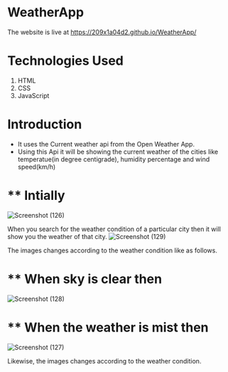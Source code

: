 # WeatherApp
The website is live at https://209x1a04d2.github.io/WeatherApp/

# **Technologies Used**
1. HTML
2. CSS
3. JavaScript

# **Introduction**
* It uses the Current weather api from the Open Weather App.
* Using this Api it will be showing the current weather of the cities like temperatue(in degree centigrade), humidity percentage and wind speed(km/h)
# ** Intially
![Screenshot (126)](https://github.com/209x1a04d2/WeatherApp/assets/112796057/cbbe5ce2-93c2-417c-bd16-82ccec17716d)

When you search for the weather condition of a particular city then it will show you the weather of that city.
![Screenshot (129)](https://github.com/209x1a04d2/WeatherApp/assets/112796057/6cc20c3b-ed7a-493b-b988-e9898383eec5)

The images changes according to the weather condition like as follows.
# ** When sky is clear then 
![Screenshot (128)](https://github.com/209x1a04d2/WeatherApp/assets/112796057/bb2d595b-3a5b-468e-bbbe-f732730f76f7)
# ** When the weather is mist then
 ![Screenshot (127)](https://github.com/209x1a04d2/WeatherApp/assets/112796057/5cb64993-698a-4a85-b8e5-245d2293ef20)

 Likewise, the images changes according to the weather condition.


